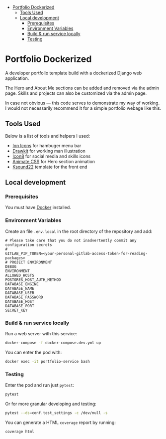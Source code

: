 <!-- START doctoc generated TOC please keep comment here to allow auto update -->
<!-- DON'T EDIT THIS SECTION, INSTEAD RE-RUN doctoc TO UPDATE -->

- [Portfolio Dockerized](#portfolio-dockerized)
  - [Tools Used](#tools-used)
  - [Local development](#local-development)
    - [Prerequisites](#prerequisites)
    - [Environment Variables](#environment-variables)
    - [Build & run service locally](#build--run-service-locally)
    - [Testing](#testing)

<!-- END doctoc generated TOC please keep comment here to allow auto update -->

# Portfolio Dockerized

A developer portfolio template build with a dockerized Django web application.

The Hero and About Me sections can be added and removed via the admin page. Skills and projects can also be customized via the admin page.

In case not obvious — this code serves to demonstrate my way of working. I would not necessarily recommend it for a simple portfolio webage like this.

## Tools Used

Below is a list of tools and helpers I used:

- [Ion Icons](https://ionic.io/ionicons) for hambuger menu bar
- [Drawkit](https://www.drawkit.io/) for working man illustration
- [Icon8](https://icons8.com/) for social media and skills icons
- [Animate CSS](https://animate.style/) for Hero section animation
- [Ksound22](https://github.com/Ksound22/developer-portfolio/) template for the front end

## Local development

### Prerequisites

You must have [Docker](https://www.docker.com/) installed.

### Environment Variables

Create an file `.env.local` in the root directory of the repository and add:

```
# Please take care that you do not inadvertently commit any configuration secrets
#
GITLAB_PIP_TOKEN=<your-personal-gitlab-access-token-for-reading-packages>
# PROJECT ENVIRONMENT
DEBUG
ENVIRONMENT
ALLOWED_HOSTS
POSTGRES_HOST_AUTH_METHOD
DATABASE_ENGINE
DATABASE_NAME
DATABASE_USER
DATABASE_PASSWORD
DATABASE_HOST
DATABASE_PORT
SECRET_KEY
```

### Build & run service locally

Run a web server with this service:

```bash
docker-compose -f docker-compose.dev.yml up
```

You can enter the pod with:

```bash
docker exec -it portfolio-service bash
```

### Testing

Enter the pod and run just `pytest`:

```bash
pytest
```

Or for more granular developing and testing:

```bash
pytest --ds=conf.test_settings -c /dev/null -s
```

You can generate a HTML `coverage` report by running:

```bash
coverage html
```
